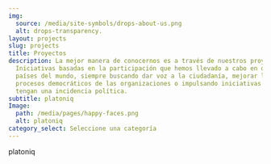 ```yaml
---
img:
  source: /media/site-symbols/drops-about-us.png
  alt: drops-transparency.
layout: projects
slug: projects
title: Proyectos
description: La mejor manera de conocernos es a través de nuestros proyectos.
  Iniciativas basadas en la participación que hemos llevado a cabo en diferentes
  países del mundo, siempre buscando dar voz a la ciudadanía, mejorar los
  procesos democráticos de las organizaciones o impulsando iniciativas que
  tengan una incidencia política.
subtitle: platoniq
Image:
  path: /media/pages/happy-faces.png
  alt: platoniq
category_select: Seleccione una categoría
---
```

platoniq
